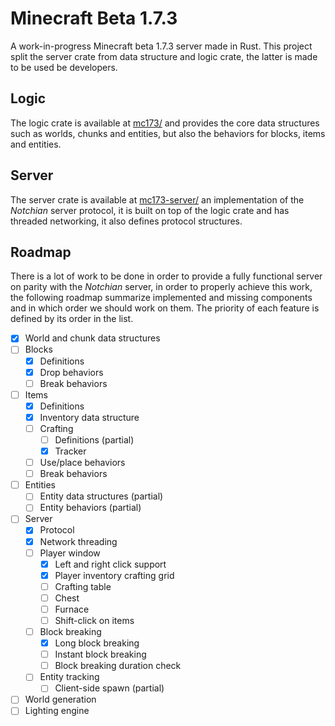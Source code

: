 # Minecraft Beta 1.7.3
A work-in-progress Minecraft beta 1.7.3 server made in Rust. This project split the server
crate from data structure and logic crate, the latter is made to be used be developers.

## Logic
The logic crate is available at [mc173/](/mc173/) and provides the core data structures
such as worlds, chunks and entities, but also the behaviors for blocks, items and 
entities.

## Server
The server crate is available at [mc173-server/](/mc173-server/) an implementation of the
*Notchian* server protocol, it is built on top of the logic crate and has threaded 
networking, it also defines protocol structures.

## Roadmap
There is a lot of work to be done in order to provide a fully functional server on 
parity with the *Notchian* server, in order to properly achieve this work, the following
roadmap summarize implemented and missing components and in which order we should work
on them. The priority of each feature is defined by its order in the list.

- [x] World and chunk data structures
- [ ] Blocks
    - [x] Definitions
    - [x] Drop behaviors
    - [ ] Break behaviors
- [ ] Items
    - [x] Definitions
    - [x] Inventory data structure
    - [ ] Crafting
        - [ ] Definitions (partial)
        - [x] Tracker
    - [ ] Use/place behaviors
    - [ ] Break behaviors
- [ ] Entities
    - [ ] Entity data structures (partial)
    - [ ] Entity behaviors (partial)
- [ ] Server
    - [x] Protocol
    - [x] Network threading
    - [ ] Player window
        - [x] Left and right click support
        - [x] Player inventory crafting grid
        - [ ] Crafting table
        - [ ] Chest
        - [ ] Furnace
        - [ ] Shift-click on items
    - [ ] Block breaking
        - [x] Long block breaking
        - [ ] Instant block breaking
        - [ ] Block breaking duration check
    - [ ] Entity tracking
        - [ ] Client-side spawn (partial) 
- [ ] World generation
- [ ] Lighting engine
